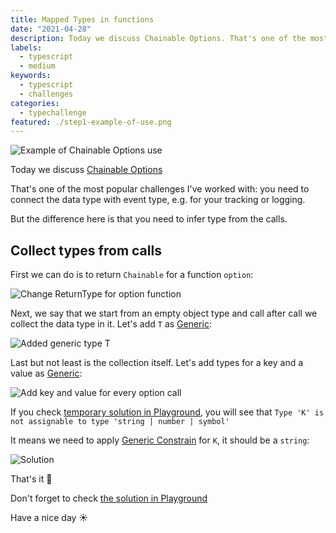 ```yaml
---
title: Mapped Types in functions
date: "2021-04-28"
description: Today we discuss Chainable Options. That's one of the most popular challenges I've worked with. You need to connect the data type with event type, e.g. for your tracking or logging. But the difference here is that you need to infer type from the calls.
labels:
  - typescript
  - medium
keywords:
  - typescript
  - challenges
categories:
  - typechallenge
featured: ./step1-example-of-use.png
---
```


![Example of Chainable Options use](/mapped-types-in-functions/step1-example-of-use.png)

Today we discuss [Chainable Options](https://github.com/type-challenges/type-challenges/blob/master/questions/12-medium-chainable-options/README.md)

That's one of the most popular challenges I've worked with: you need to connect the data type with event type, e.g. for your tracking or logging.

But the difference here is that you need to infer type from the calls.

## Collect types from calls

First we can do is to return `Chainable` for a function `option`:

![Change ReturnType for option function](/mapped-types-in-functions/step2-chainable-return-type.png)

Next, we say that we start from an empty object type and call after call we collect the data type in it. Let's add `T` as [Generic](https://www.typescriptlang.org/docs/handbook/2/generics.html):

![Added generic type T](/mapped-types-in-functions/step3-add-generic-type.png)

Last but not least is the collection itself. Let's add types for a key and a value as [Generic](https://www.typescriptlang.org/docs/handbook/2/generics.html):

![Add key and value for every option call](/mapped-types-in-functions/step4-add-key-and-value-for-every-option-call.png)

If you check [temporary solution in Playground](https://www.typescriptlang.org/play?#code/PQKgUABBCMBMEFoIGEAWBDAlgO3QIwBsBTCAeQAcAXTAe2wGdJEEXWm8BPCAQW0tTpcAYgFcIACgAC6PgDMRASggBiALZEAJphGqV6cuQKYAxump0mTZdYgBFEUXrnslqGiy5CJGlVoMI6ABOJMY0qqp0BFwi9JoQOBAAUugAbuj0xoGYVAB0EABCIpQQAO6oRNilJPQlmJTGqBCUNBAAKhzkRADKmdmUADQQppUcNGLkgT5EgVFNHSR1APyuEACSlfyY9EMYBMTYAOZEg6Ni2ERxzXOdAZU0eABWRMbFNIEBQwTp20hlZkQpaYQU4QIwAaxISCuExoKUwGhIlBKLXk2BefggAAMfM5xBCOIM0gQHApMbcNFijpRxKS8ussTi-JiTmMhjIIEQAB6UCoU-ghESBYJ8IZ0WSYA7XEicJrlCAHTCAyr48kQIkOPIAdWqAhEBAp+DGxSu6GMxkc235EHFuAIEGC9D1xTh6EpREomJyKyEbw5nPQqkMRBWmNDlEYUARxi+wVFDGKoWw4oOAC4UBgcPhiCtE057Y4nRAALxx5NMKA5Rl0cQAclkNBoNcGcAAzApyxBK75qzXcOomxAa5R5ggGug9hUjvQa+2oBWq9ha3gggOAN5q8cONM1gASRD2LU1b31NYgAF9Z3OclSaStgMA-Z0XrLEfMIDRZPnHQRjS08EQUyYHAeUCWRTRIAAlAsfwgVcO3rGg02wHR-0CDs+wAiAnCyQ4O2XQI0zguc53VTDsJwA4OzPJhqKgUNMRWABNVkNDoIcIHOS4WhKLIeVuLgHnoYBw1BGgFWMJoWgwbANGIF8IBhLxdCQB4YmKBJhxuYhAQIPImNZYYAnoR11FlMwsXxMlIi4U1zSobZMXIw4yRkPk5UxUiyUM-9+M2Q5EAgVS82IVIFmKdIEC2PIugDEhMUs0o2OKHzyG+S5anNL0oCYAA+CAADVMCIEp30qABxOodxEPA01QShKHIegU3vcMGhyQTK0CA5gDgMAQGAMBBtACAAH0xvGibxogZjBRQGgEQgPdY0mlaxogfqhofTSSHcTMvAAHlaYtYLPPKSzg+85wXfaAGlBnynK8SIDg0zujdiUw-KFDTXbPGIQ6IAAMlgiAAG0boAXTTfKAG5zxymGwEuqAb2+tokYfaiwG29MPCzIgAfO07jqI99u2wW77se-FXsJTdPrR378YB4H13B574kqSHofhxGUfdGk01aRGseG1aVraRximQdJHFG8WJvWgbMEDN5inXbhwWOCAAFFOSfYoz2tSZdBrSRttHXZ9inYAikwAhp0GqMYxCOg83QH6Mz+4MwFzYoHULEt0CYLtcTrBsB1bS9Q78JcV0GddSO3PcDwgI8Zg0U8LxDhdawwgchxHMcJ0ORwZxD1HBpx0xYm2EtQaYPWDf2zXMAhfbto-L8nUGJvnh5DQcpysAIart8+5eOJzqYBCkJQ6Z2CCQiOyTrDKBwyioFojjYrTJzKKxoaQHlhW1tEQJ+XeLoeUak-T6VpHwCgPKugwWNTneegaGJZwmogOqGpNRahkVA7V6CdW6nAYAMgagL2fgVIqJUv4-z8H-ABjVmrCRAWAiBPVYDAGQXbN2uUIAAFk3g7StpORwtV6oYOAW1DqbxKIbTAEAA), you will see that `Type 'K' is not assignable to type 'string | number | symbol'`

It means we need to apply [Generic Constrain](https://www.typescriptlang.org/docs/handbook/2/generics.html#generic-constraints) for `K`, it should be a `string`:

![Solution](/mapped-types-in-functions/step5-solution.png)

That's it 💪

Don't forget to check [the solution in Playground](https://www.typescriptlang.org/play?#code/PQKgUABBCMBMEFoIGEAWBDAlgO3QIwBsBTCAeQAcAXTAe2wGdJEEXWm8BPCAQW0tTpcAYgFcIACgAC6PgDMRASggBiALZEAJphGqV6cuQKYAxump0mTZdYgBFEUXrnslqGiy5CJGlVoMI6ABOJMY0qqp0BFwi9JoQOBAAUugAbuj0xoGYVAB0EABCIpQQAO6oRNilJPQlmJTGqBCUNBAAKhzkRADKmdmUADQQppUcNGLkgT5EgVFNHSR1APyuEACSlfyY9EMYBMTYAOZEg6Ni2ERxzXOdAZU0eABWRMbFNIEBQwTp20hlZkQpaYQU4QIwAaxISCuExoKUwGhIlBKLXk2BefggAAMfM5xBCOIM0gQHApMbcNFijpRxKS8ussTi-JiTmMhjIIEQAB6UCoU-ghESBYJ8IZ0WSYA7XEicJrlCAHTCAyr48kQIkOPIAdWqAhEBAp+DGxSu6GMxkc235EHFuAIEGC9D1xTh6EpREomJyKyEbw5nPQqkMRBWmNDlEYUARxi+wVFDGKoWw4oOAC4UBgcPhiCtE057Y4nRAALxx5NMKA5Rl0cQAclkNBoNcGcAAzApyxBK75qzXcOomxAa5R5ggGug9hUjvQa+2oBWq9ha3gggOAN5q8cONM1gASRD2LU1b31NYgAF9Z3OclSaStgMA-Z0XrLEfMIDRZPnHQRjS08EQUyYHAeUCWRTRIAAlAsfwgVcO3rGg02wHR-0CDs+wAiAnCyQ4O2XQI0zguc53VTDsJwA4OzPJhqKgUNMRWABNVkNDoIcIHOS4WhKLIeVuLgHnoYBw1BGgFWMJoWgwbANGIF8IBhLxdCQB4YmKBJhxuYhAQIPImNZYYAnoR11FlMwsXxMlIi4U1zSobZMXIw4yRkPk5UxUiyUM-9+M2Q5EAgVS82IVIFmKdIEC2PIugDEhMUs0o2OKHzyG+S5anNL0oCYAA+CAADVMCIEp30qABxOodxEPA01QShKHIegU3vcMGhyQTK0CA5gDgMAQGAMBBtACAAH0xvGibxogZjBRQGgEQgPdY0mlaxogfqhofTSSHcTMvAAHlaYtYLPPKSzg+85wXfaAGlBnynK8SIDg0zujdiUw-KFDTXbPGIQ6IAAMlgiAAG0boAXTTfKAG5zxymGwEuqAb2+tokYfaiwG29MPCzIgAfO07jqI99u2wW6-R5GTticg57se-FXsJTdPrR378YB4H13B574kqSHofhxGUfdGk01aRGseG1aVraRximQdJHFG2WJvWgbMEDN5inXbhwWOCAAFFOSfYoz2tSZdBrSRttHXZ9inYAikwAhp0GqMYxCOg83QH6Mz+4MwFzYoHULEt0CYLtcTrBsB1bS9o78JcV0GddSO3PcDwgI8Zg0U8LyjhdawwgchxHMcJ0ORwZyj1HBpx0xYm2EtQaYE2zf2-XMAhfbto-L8nUGDvnh5DQcpysAIYbt8R5eOJzqYBCkJQ6Z2CCQiOwzrDKBwyioFojjYrTOmwCxoaQFVtW1tEQJ+XeLoeUaq-r41pHwCgPKugwWNTneegaDEmcE1CAdUGpNRahkVA7V6CdW6nAYAMgahr0-gVIqJUAFAL8CAsBjVmrCSgTAuBPVYDAEwS7H2uUIAAFk3g7QdpORwtV6p4MgW1DqbxKIbTAEAA)

Have a nice day ☀️
